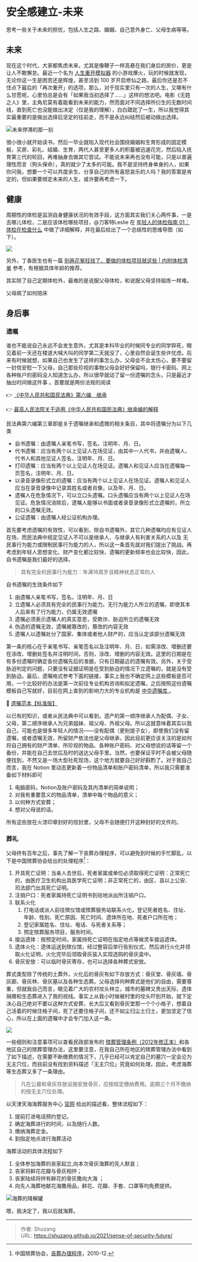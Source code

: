 # 安全感建立-未来


思考一些关于未来的担忧，包括人生之路、婚姻、自己意外身亡、父母生病等等。

<!--more-->

## 未来

现在这个时代，大家都焦虑未来，尤其是像鞭子一样高悬在我们身后的房价，更是让人不敢懈怠。最近一个名为 [人生重开模拟器](https://liferestart.syaro.io/view/) 的小游戏爆火，玩的时候就发现，无论你这一生是困苦还是辉煌，甚至活到 100 岁开启修仙之路，最后你还是忍不住点下最后的「再次重开」的选项，那么，对于现实里只有一次的人生，又哪有什么甘愿呢，心里怕总是会有「如果我当初选择了……」这样的想法吧。电影《无姓之人》里，主角尼莫有着能看到未来的能力，然而面对不同选择所衍生的无数时间线，直到死亡也没能做出决定（仅是我的理解），白白蹉跎了一生，所以我觉得其实最重要的是做出选择后坚定的往前走，而不是永远纠结然后被动做出选择。

![未来停滞的那一刻](https://picped-1301226557.cos.ap-beijing.myqcloud.com/SH_20210904_无姓之人.png)

很小很小就开始读书，然后一毕业就陷入现代社会围绕婚姻和生育形成的固定模板，买房、彩礼、结婚、生育，两代人甚至更多人的积蓄被迅速花完，然后陷入抚育第三代的轮回，再难抽身去做其它尝试。不能说未来再也没有可能，只是以普遍理性而言（狗头保命），真的就少了太多的可能。我不是坚持终身单身的人，如果你问我，想要一个可以共度余生、分享自己的所有喜怒哀乐的人吗？我的答案是肯定的，但如果要绑定未来的人生，或许要再考虑一下。

## 健康

周期性的体检是监测自身健康状况的有效手段，这方面其实我们关心两件事，一是去哪儿体检，二是应该体检哪些项目，@刀客特Leslie 在 [年轻人的体检指南 01：体检在检查什么](https://sspai.com/post/66539) 中做了详细解释，并在最后给出了一个总结性的思维导图（如下）。

![](https://cdn.sspai.com/2021/05/10/5befac6e9f89eebdb50efb18f5e8b324.png?imageView2/2/w/1120/q/90/interlace/1/ignore-error/1)

另外，丁香医生也有一篇 [别再花冤枉钱了，要做的体检项目就这些 | 内附体检清单](https://mp.weixin.qq.com/s/5CBG7v2roZ_ONR24bl_Nng) 参考，有根据具体年龄的推荐。

其实除了自己定期体检外，最难的是说服父母体检，和说服父母坚持锻炼一样难。

父母病了如何陪床

## 身后事

### 遗嘱

谁也不能说自己永远不会发生意外，尤其是本科毕业的时候同专业的同学猝死，眼见着前一天还在楼道大喊大叫的同学第二天就没了，心里自然会诞生些许忧虑。后来有时候就想，如果自己也发生了这样的事怎么办，父母会不会太伤心，要不要留一封信安慰一下父母，自己那些珍视的事物父母会好好保留吗，银行卡密码、网上各种账户的密码没人知道怎么办，所以很早就动了留一份遗嘱的念头，只是最近才抽出时间做这件事 。首要就是两份法规的阅读

:point_right: [《中华人民共和国民法典》第六编　继承](https://www.spp.gov.cn/spp/ssmfdyflvdtpgz/202008/t20200831_478418.shtml)

:point_right: [最高人民法院关于适用《中华人民共和国民法典》继承编的解释](http://www.court.gov.cn/fabu-xiangqing-282091.html)

民法典第六编第三章即是关于遗嘱继承和遗赠的相关条目，其中将遗嘱分为以下几类

- 自书遗嘱：由遗嘱人亲笔书写，签名，注明年、月、日。
- 代书遗嘱：应当有两个以上见证人在场见证，由其中一人代书，并由遗嘱人、代书人和其他见证人签名，注明年、月、日。
- 打印遗嘱：应当有两个以上见证人在场见证。遗嘱人和见证人应当在遗嘱每一页签名，注明年、月、日。
- 以录音录像形式立的遗嘱：应当有两个以上见证人在场见证。遗嘱人和见证人应当在录音录像中记录其姓名或者肖像，以及年、月、日。
- 遗嘱人在危急情况下，可以立口头遗嘱。口头遗嘱应当有两个以上见证人在场见证。危急情况消除后，遗嘱人能够以书面或者录音录像形式立遗嘱的，所立的口头遗嘱无效。
- 公证遗嘱：由遗嘱人经公证机构办理。

首先要考虑遗嘱的有效性，可以看到，除自书遗嘱外，其它几种遗嘱均应有见证人在场，而民法典中规定见证人不可以是继承人、与继承人有利害关系的人以及 无民事行为能力或限制民事行为能力的人，所以这一条首先就对我们提出了挑战。再考虑到年轻人思想变化、财产变化都比较快，遗嘱的更新频率也会比较快，因此，自书遗嘱是我们最好的选择。

> 具有完全的民事行为能力：年满18周岁且精神状态正常的人

自书遗嘱的生效条件如下

1. 由遗嘱人亲笔书写，签名，注明年、月、日
2. 立遗嘱人必须具有完全的民事行为能力。无行为能力人所立的遗嘱，即使其本人后来有了行为能力，仍属无效遗嘱
3. 遗嘱必须表示遗嘱人的真实意思，受欺诈、胁迫所立的遗嘱无效
4. 伪造的遗嘱无效，遗嘱被篡改的，篡改的内容无效
5. 遗嘱人以遗嘱处分了国家、集体或者他人财产的，应当认定该部分遗嘱无效

第一条的核心在于亲笔书写、亲笔签名以及注明年、月、日，如需涂改、增删还要在涂改、增删处签名并注明时间，否则，涂改、增删的内容无效。这里的日期是在有多份遗嘱时确定各份遗嘱先后的准据，只有日期最近的遗嘱有效。另外，关于受胁迫判定的问题，只要没有证据证明是在受到胁迫的情况下立遗嘱的，就是没有受到胁迫。最后，遗嘱格式参考下面的链接，事实上我也不确定网上这些模板是否可用，一个比较好的办法是第一次前往专业机构咨询和拟定遗嘱，之后按照这份遗嘱模板自己写就好，目前在网上查到的影响力大的专业机构是 [中华遗嘱库 ](https://www.will.org.cn/portal.php)。

📝 [遗嘱范本【标准版】](http://www.maxlaw.cn/hetong/988019958527.shtml)

以已有的知识，或者从民法典中可以看到，遗产的第一顺序继承人为配偶、子女、父母，第二顺序继承人为兄弟姐妹、祖父母、外祖父母。所以这就意味着其实以我自己，可能也是很多年轻人的情况——没有配偶（更别提子女），即使我们没有留遗嘱，或者遗嘱无效，所留财产依法也是父母继承，因此目前更应该关注的是如何将自己拥有的财产清单、所珍视的物品、各种账户密码、对父母想说的话等留一个备份，并能在自己去世后及时的送达父母手里。当然，也要保证平时不会被父母随便找到，不然又是一场大型社死现场，这个地方就要自己好好斟酌了。对于我自己而言，我在 Notion 里动态更新着一份物品清单和账户密码清单，所以我只需要准备如下材料即可

1. 电脑密码，Notion及账户密码及其内清单的简单说明；
2. 对我有重要意义的物品清单，清单中每个物品的意义；
3. 以何种方式安葬；
4. 想对父母说的话。

所有这些放在火漆印章封好的信封里，父母不会随便打开这种封好的文件的。

### 葬礼

父母终有百年之后，事先了解一下丧葬办理程序，可以避免到时候的手忙脚乱，以下是中国殡葬协会给出的处理程序[^1]：

1. 开具死亡证明：当亲人去世后，死者家属或单位必须取得死亡证明：正常死亡的，由医疗卫生机构出具医学死亡证明；非正常死亡的，由区、县以上公安、司法部门出具死亡证明。
2. 注销户口：死者家属持死亡证明书到驻地派出所注销户口。
3. 联系火化
   1. 打电话或派人前往殡仪馆或殡葬服务站联系火化，登记死者姓名、住址、年龄、性别、死亡原因、死亡时间、遗体所在地、死者户口所在地；
   2. 登记家属姓名、住址、电话、与死者关系等；
   3. 预定殡葬服务项目，服务时间。
4. 接运遗体：按预定时间，家属持死亡证明在指定地点等候灵车接运遗体。
5. 遗体火化：遗体运送到殡仪馆，经过整容后举行告别仪式，然后进行火化并领取火化证明，火化完毕后领取骨灰装入实现选购的骨灰盒中。
6. 骨灰安放：可以临时骨灰寄存，也可以选择各种葬式安放。

葬式类型除了传统的土葬外，火化后的骨灰有如下存放方式：骨灰堂、骨灰墙、骨灰廊、骨灰林、骨灰墓以及各种生态葬。父母选择何种葬式是他们的自由，需要尊重，但就我自己而言，眼见着广大的农村坟头林立，城市的墓碑又贵出天际，遗体捐赠和生态葬进入了我的视线。事实上从我小时候被村里的坟头吓到开始，就下定决心自己绝对不要以这种方式安葬，长大后又看到骨灰堂那一个个小格子，想着自己活着的时候住格子间，死了还要住格子间，还不如尘归尘土归土，更加坚定了信心，所以在上面的遗嘱中才会专门加入这一条。

![](https://images.unsplash.com/photo-1609735827387-ff9566d9f596?ixid=MnwxMjA3fDB8MHxwaG90by1wYWdlfHx8fGVufDB8fHx8&ixlib=rb-1.2.1&auto=format&fit=crop&w=1052&q=80)

一些细则和注意事项可以查看民政部发布的 [殡葬管理条例（2012年修正本）](http://www.mca.gov.cn/article/gk/fg/shsw/201507/20150715849122.shtml)和各地区自己的殡葬管理办法，这里要注意，在我自己所在地区的殡葬管理办法中看到了如下描述，在需要不断缴费的情况下，几乎已经可以肯定自己的墓穴一定会沦为无主穴位，而目前没有找到资料描述「无主穴位」究竟如何处理，因此，考虑海葬等生态葬又多了一条理由。

> 凡在公墓和骨灰存放设施安放骨灰，应按规定缴纳费用。逾期三个月不缴纳的按无主穴位处理。

以天津天海海葬服务中心 [官网](http://tjhaizang.com/) 给出的描述看，整体流程如下：

1. 提前打进电话预约登记。
2. 确定海葬进行的时间，以及随行人数。 
3. 缴纳海葬定金。
4. 到指定地点进行海葬活动

海葬活动的具体流程如下

1. 全体参加海葬的丧家起立,向本次骨灰海葬的先人默哀；
2. 丧家将鲜花花瓣与骨灰相拌；
3. 丧家陆续将拌有鲜花的骨灰撒向大海 ；
4. 向先人海葬地献花海撒用品，鲜花、花瓣、手套、口罩等均免费提供。

![海葬的降解罐](http://www.tian168.com/uploads/allimg/2010/1601550179230133.jpg)

嗯，我决定了，我以后就海葬。

[^1]:中国殡葬协会，[丧葬办理程序](http://chinabz.org/zcfg/bzjtxgfg/1543.html)，2010-12.





---

> 作者: Shuzang  
> URL: https://shuzang.github.io/2021/sense-of-security-future/  

